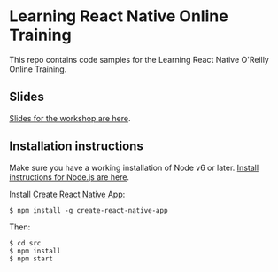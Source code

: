 # Learning React Native Online Training

This repo contains code samples for the Learning React Native O'Reilly Online Training.

## Slides

[Slides for the workshop are here](https://docs.google.com/presentation/d/1QyVGyHlg5TY7q7y1SPrDJxVO0riTebTReK3nvBBU7bY/edit?usp=sharing).

## Installation instructions

Make sure you have a working installation of Node v6 or later. [Install instructions for Node.js are here](https://nodejs.org/en/download/package-manager/).

Install [Create React Native App](https://github.com/react-community/create-react-native-app):

```
$ npm install -g create-react-native-app
```

Then:

```
$ cd src
$ npm install
$ npm start
```

